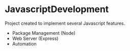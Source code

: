 # JavascriptDevelopment
Project created to implement several Javascript features.

* Package Management (Node)
* Web Server (Express)
* Automation

